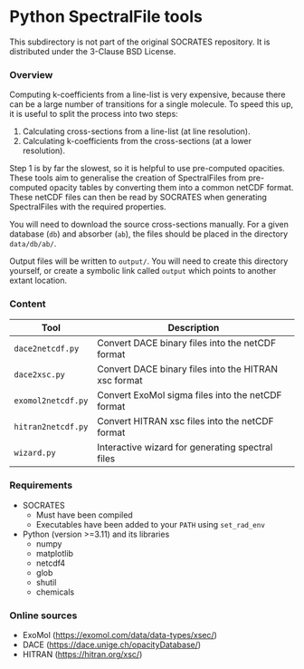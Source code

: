 # Python SpectralFile tools

This subdirectory is not part of the original SOCRATES repository. It is distributed under the 3-Clause BSD License.

### Overview

Computing k-coefficients from a line-list is very expensive, because there can be a large number of transitions for a single molecule. To speed this up, it is useful to split the process into two steps:
1. Calculating cross-sections from a line-list (at line resolution).    
2. Calculating k-coefficients from the cross-sections (at a lower resolution).    

Step 1 is by far the slowest, so it is helpful to use pre-computed opacities. These tools aim to generalise the creation of SpectralFiles from pre-computed opacity tables by converting them into a common netCDF format. These netCDF files can then be read by SOCRATES when generating SpectralFiles with the required properties.

You will need to download the source cross-sections manually. For a given database (`db`) and absorber (`ab`), the files should be placed in the directory `data/db/ab/`. 

Output files will be written to `output/`. You will need to create this directory yourself, or create a symbolic link called `output` which points to another extant location.

### Content

| Tool    | Description |
|-----------------------|-------------|
| `dace2netcdf.py`      | Convert DACE binary files into the netCDF format   | 
| `dace2xsc.py`         | Convert DACE binary files into the HITRAN xsc format   | 
| `exomol2netcdf.py`    | Convert ExoMol sigma files into the netCDF format  |
| `hitran2netcdf.py`    | Convert HITRAN xsc files into the netCDF format    |
| `wizard.py`           | Interactive wizard for generating spectral files |



### Requirements

* SOCRATES
   - Must have been compiled
   - Executables have been added to your `PATH` using `set_rad_env`
* Python (version >=3.11) and its libraries
   - numpy
   - matplotlib
   - netcdf4
   - glob
   - shutil
   - chemicals

### Online sources
* ExoMol (https://exomol.com/data/data-types/xsec/)
* DACE (https://dace.unige.ch/opacityDatabase/)
* HITRAN (https://hitran.org/xsc/)


